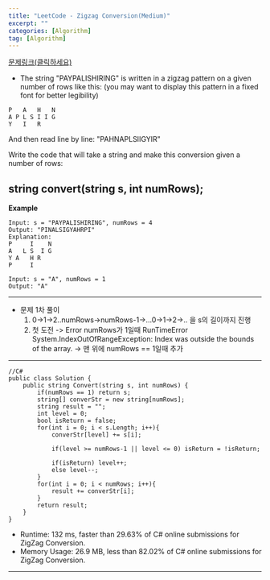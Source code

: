 ```yaml
---
title: "LeetCode - Zigzag Conversion(Medium)"
excerpt: ""
categories: [Algorithm]
tag: [Algorithm]
---
```

[문제링크(클릭하세요)](https://leetcode.com/problems/zigzag-conversion/submissions/)
+ The string "PAYPALISHIRING" is written in a zigzag pattern on a given number of rows like this: (you may want to display this pattern in a fixed font for better legibility)
```
P   A   H   N
A P L S I I G
Y   I   R
```
And then read line by line: "PAHNAPLSIIGYIR"

Write the code that will take a string and make this conversion given a number of rows:

string convert(string s, int numRows);
---
**Example**
```
Input: s = "PAYPALISHIRING", numRows = 4
Output: "PINALSIGYAHRPI"
Explanation:
P     I    N
A   L S  I G
Y A   H R
P     I

Input: s = "A", numRows = 1
Output: "A"
```
---
+ 문제 1차 풀이
  1. 0->1->2..numRows->numRows-1->...0->1->2->.. 을 s의 길이까지 진행
  2. 첫 도전 -> Error numRows가 1일때 RunTimeError System.IndexOutOfRangeException: Index was outside the bounds of the array. -> 맨 위에 numRows == 1일때 추가
---
```
//C#
public class Solution {
    public string Convert(string s, int numRows) {
        if(numRows == 1) return s;
        string[] converStr = new string[numRows];
        string result = "";
        int level = 0;
        bool isReturn = false;
        for(int i = 0; i < s.Length; i++){
            converStr[level] += s[i];

            if(level >= numRows-1 || level <= 0) isReturn = !isReturn; 

            if(isReturn) level++;
            else level--;
        }
        for(int i = 0; i < numRows; i++){
            result += converStr[i];
        }
        return result;
    }
}
```
+ Runtime: 132 ms, faster than 29.63% of C# online submissions for ZigZag Conversion.
+ Memory Usage: 26.9 MB, less than 82.02% of C# online submissions for ZigZag Conversion.


---